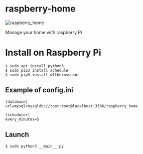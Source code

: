 # raspberry-home
![raspberry_home](https://github.com/merskip/raspberry-home/workflows/raspberry_home/badge.svg?branch=master)

Manage your home with raspberry Pi

# Install on Raspberry Pi
```shell
$ sudo apt install python3
$ sudo pip3 install schedule
$ sudo pip3 install w1thermsensor
```

## Example of config.ini
```
[database]
url=mysql+mysqldb://root:root@localhost:3306/raspberry_home

[scheduler]
every_minutes=5
```

## Launch
```shell
$ sudo python3 __main__.py
```

